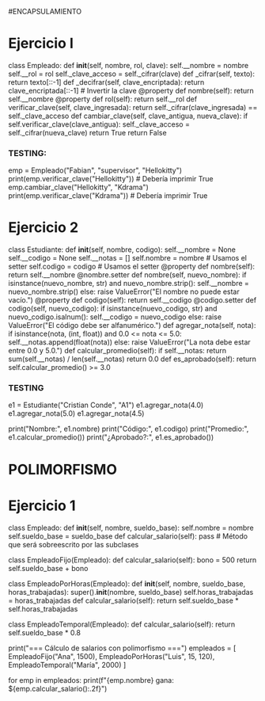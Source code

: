 #ENCAPSULAMIENTO

# Ejercicio l

class Empleado:
    def __init__(self, nombre, rol, clave):
        self.__nombre = nombre
        self.__rol = rol
        self._clave_acceso = self._cifrar(clave)
    def _cifrar(self, texto):
        return texto[::-1]
    def _decifrar(self, clave_encriptada):
        return clave_encriptada[::-1]  # Invertir la clave
    @property
    def nombre(self):
        return self.__nombre
    @property
    def rol(self):
        return self.__rol
    def verificar_clave(self, clave_ingresada):
        return self._cifrar(clave_ingresada) == self._clave_acceso
    def cambiar_clave(self, clave_antigua, nueva_clave):
        if self.verificar_clave(clave_antigua):
            self._clave_acceso = self._cifrar(nueva_clave)
            return True
        return False

### TESTING:

emp = Empleado("Fabian", "supervisor", "Hellokitty")
print(emp.verificar_clave("Hellokitty"))  # Debería imprimir True
emp.cambiar_clave("Hellokitty", "Kdrama")
print(emp.verificar_clave("Kdrama"))      # Debería imprimir True



# Ejercicio 2

class Estudiante:
    def __init__(self, nombre, codigo):
        self.__nombre = None
        self.__codigo = None
        self.__notas = []
        self.nombre = nombre  # Usamos el setter
        self.codigo = codigo  # Usamos el setter
    @property
    def nombre(self):
        return self.__nombre
    @nombre.setter
    def nombre(self, nuevo_nombre):
        if isinstance(nuevo_nombre, str) and nuevo_nombre.strip():
            self.__nombre = nuevo_nombre.strip()
        else:
            raise ValueError("El nombre no puede estar vacío.")
    @property
    def codigo(self):
        return self.__codigo
    @codigo.setter
    def codigo(self, nuevo_codigo):
        if isinstance(nuevo_codigo, str) and nuevo_codigo.isalnum():
            self.__codigo = nuevo_codigo
        else:
            raise ValueError("El código debe ser alfanumérico.")
    def agregar_nota(self, nota):
        if isinstance(nota, (int, float)) and 0.0 <= nota <= 5.0:
            self.__notas.append(float(nota))
        else:
            raise ValueError("La nota debe estar entre 0.0 y 5.0.")
    def calcular_promedio(self):
        if self.__notas:
            return sum(self.__notas) / len(self.__notas)
        return 0.0
    def es_aprobado(self):
        return self.calcular_promedio() >= 3.0

### TESTING
e1 = Estudiante("Cristian Conde", "A1")
e1.agregar_nota(4.0)
e1.agregar_nota(5.0)
e1.agregar_nota(4.5)

print("Nombre:", e1.nombre)
print("Código:", e1.codigo)
print("Promedio:", e1.calcular_promedio())
print("¿Aprobado?:", e1.es_aprobado())



# POLIMORFISMO


# Ejercicio 1 

class Empleado:
    def __init__(self, nombre, sueldo_base):
        self.nombre = nombre
        self.sueldo_base = sueldo_base
    def calcular_salario(self):
        pass  # Método que será sobreescrito por las subclases

class EmpleadoFijo(Empleado):
    def calcular_salario(self):
        bono = 500
        return self.sueldo_base + bono

class EmpleadoPorHoras(Empleado):
    def __init__(self, nombre, sueldo_base, horas_trabajadas):
        super().__init__(nombre, sueldo_base)
        self.horas_trabajadas = horas_trabajadas
    def calcular_salario(self):
        return self.sueldo_base * self.horas_trabajadas

class EmpleadoTemporal(Empleado):
    def calcular_salario(self):
        return self.sueldo_base * 0.8

print("=== Cálculo de salarios con polimorfismo ===")
empleados = [
    EmpleadoFijo("Ana", 1500),
    EmpleadoPorHoras("Luis", 15, 120),
    EmpleadoTemporal("María", 2000)
]

for emp in empleados:
    print(f"{emp.nombre} gana: ${emp.calcular_salario():.2f}")
